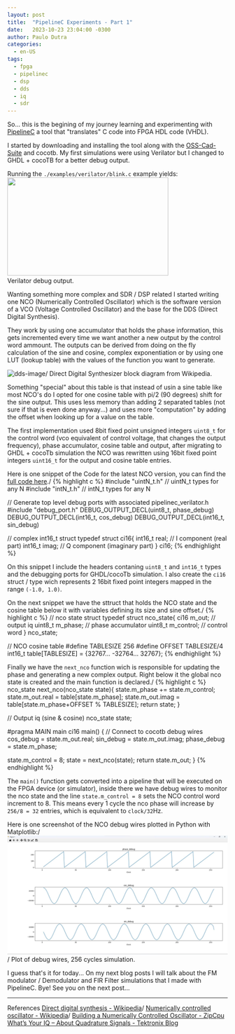 ```yaml
---
layout: post
title:  "PipelineC Experiments - Part 1"
date:   2023-10-23 23:04:00 -0300
author: Paulo Dutra
categories:
  - en-US
tags:
  - fpga
  - pipelinec
  - dsp
  - dds
  - iq
  - sdr
---
```

So... this is the begining of my journey learning and experimenting with [PipelineC](https://github.com/JulianKemmerer/PipelineC) a tool that "translates" C code into FPGA HDL code (VHDL).

I started by downloading and installing the tool along with the [OSS-Cad-Suite](https://github.com/YosysHQ/oss-cad-suite-build) and cocotb. My first simulations were using Verilator but I changed to GHDL + cocoTB for a better debug output.

Running the `./examples/verilator/blink.c` example yields:\
<img src="{{ site.baseurl }}/assets/img/veriator_blink.png" width="368" height="224" />\
Verilator debug output.

Wanting something more complex and SDR / DSP related I started writing one NCO (Numerically Controlled Oscillator) which is the software version of a VCO (Voltage Controlled Oscillator) and the base for the DDS (Direct Digital Synthesis). 

They work by using one accumulator that holds the phase information, this gets incremented every time we want another a new output by the control word ammount. The outputs can be derived from doing on the fly calculation of the sine and cosine, complex exponentiation or by using one LUT (lookup table) with the values of the function you want to generate.

![dds-image](https://en.wikipedia.org/wiki/Direct_digital_synthesis#/media/File:Direct_digital_synthesizer_block_diagram.png)/
Direct Digital Synthesizer block diagram from Wikipedia.

Something "special" about this table is that instead of usin a sine table like most NCO's do I opted for one cosine table with pi/2 (90 degrees) shift for the sine output. This uses less memory than adding 2 separated tables (not sure if that is even done anyway...) and uses more "computation" by adding the offset when looking up for a value on the table.

The first implementation used 8bit fixed point unsigned integers `uint8_t` for the control word (vco equivalent of control voltage, that changes the output frequency), phase accumulator, cosine table and output, after migrating to GHDL + cocoTb simulation the NCO was rewritten using 16bit fixed point integers `uint16_t` for the output and cosine table entries.

Here is one snippet of the Code for the latest NCO version, you can find the [full code here](/assets/code/pipelinec/nco.c)./
{% highlight c %}
#include "uintN_t.h"  // uintN_t types for any N
#include "intN_t.h" // intN_t types for any N

// Generate top level debug ports with associated pipelinec_verilator.h
#include "debug_port.h"
DEBUG_OUTPUT_DECL(uint8_t, phase_debug)
DEBUG_OUTPUT_DECL(int16_t, cos_debug)
DEBUG_OUTPUT_DECL(int16_t, sin_debug)

// complex int16_t struct
typedef struct ci16{
  int16_t real; // I component (real part)
  int16_t imag;  // Q component (imaginary part)
} ci16;
{% endhighlight %}

On this snippet I include the headers contaning `uint8_t` and `int16_t` types and the debugging ports for GHDL/cocoTb simulation. I also create the `ci16` struct / type wich represents 2 16bit fixed point integers mapped in the range `(-1.0, 1.0)`.

On the next snippet we have the sttruct that holds the NCO state and the cosine table below it with variables defining its size and sine offset./
{% highlight c %}
// nco state struct
typedef struct nco_state{
  ci16 m_out; // output iq
  uint8_t m_phase; // phase accumulator
  uint8_t m_control; // control word 
} nco_state;

// NCO cosine table
#define TABLESIZE 256
#define OFFSET TABLESIZE/4
int16_t table[TABLESIZE] = {32767... -32764... 32767};
{% endhighlight %}

Finally we have the `next_nco` function wich is responsible for updating the phase and generating a new complex output. Right below it the global nco state is created and the main function is declared./
{% highlight c %}
nco_state next_nco(nco_state state){
  state.m_phase += state.m_control;
  state.m_out.real = table[state.m_phase];
  state.m_out.imag = table[state.m_phase+OFFSET % TABLESIZE];
  return state;
}

// Output iq (sine & cosine)
nco_state state;

#pragma MAIN main
ci16 main()
{
  // Connect to cocotb debug wires
  cos_debug = state.m_out.real;
  sin_debug = state.m_out.imag;
  phase_debug = state.m_phase;

  state.m_control = 8;
  state = next_nco(state);
  return state.m_out;
}
{% endhighlight %}

The `main()` function gets converted into a pipeline that will be executed on the FPGA device (or simulator), inside there we have debug wires to monitor the nco state and the line `state.m_control = 8` sets the NCO control word increment to 8. This means every 1 cycle the nco phase will increase by `256/8 = 32` entries, which is equivalent to `clock/32`Hz.

Here is one screenshot of the NCO debug wires plotted in Python with Matplotlib:/
![nco-output](/assets/img/nco-output-0.jpg)/
Plot of debug wires, 256 cycles simulation.

I guess that's it for today... On my next blog posts I will talk about the FM modulator / Demodulator and FIR Filter simulations that I made with PipelineC. Bye! See you on the next post...

---
References
[Direct digital synthesis - Wikipedia](https://en.wikipedia.org/wiki/Direct_digital_synthesis)/
[Numerically controlled oscillator - Wikipedia](https://en.wikipedia.org/wiki/Numerically_controlled_oscillator)/
[Building a Numerically Controlled Oscillator - ZipCpu](https://zipcpu.com/dsp/2017/12/09/nco.html)
[What’s Your IQ – About Quadrature Signals - Tektronix Blog](https://www.tek.com/en/blog/quadrature-iq-signals-explained)